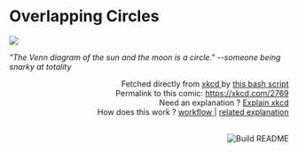 # <b>Overlapping Circles</b>

[![](https://imgs.xkcd.com/comics/overlapping_circles.png)](https://xkcd.com/2769)

<i>&quot;The Venn diagram of the sun and the moon is a circle.&quot; --someone being snarky at totality</i>

<div align="right">
  Fetched directly from
  <a href="https://xkcd.com">
    xkcd
  </a>
  by
  <a href="https://github.com/Vanille-N/Vanille-N/blob/master/fetch">
    this bash script
  </a>
</div>
<div align="right">
  Permalink to this comic:
  <a href="https://xkcd.com/2769">
    https://xkcd.com/2769
  </a>
</div>
<div align="right">
  Need an explanation ?
  <a href="https://www.explainxkcd.com/wiki/index.php/2769">
    Explain xkcd
  </a>
</div>
<div align="right">
  How does this work ?
  <a href="https://github.com/Vanille-N/Vanille-N/blob/master/.github/workflows/build.yml">
    workflow
  </a>
  |
  <a href="https://simonwillison.net/2020/Jul/10/self-updating-profile-readme/">
    related explanation
  </a>
</div><br>

<a href="https://github.com/Vanille-N/Vanille-N/actions"><img src="https://github.com/Vanille-N/Vanille-N/workflows/Build%20README/badge.svg" align="right" alt="Build README"></a>
